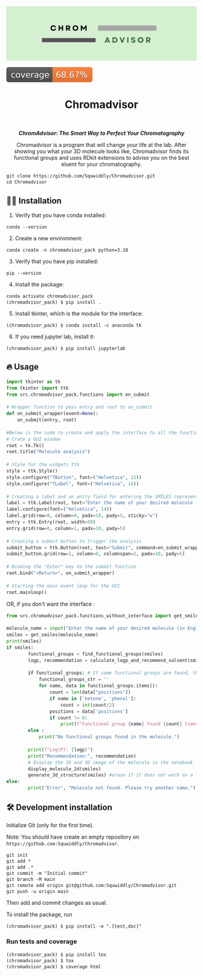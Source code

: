 <div align="center">
  <img src="assets/Chromadvisor_logo.png" alt="Project Logo">
</div>


![Coverage Status](assets/coverage-badge.svg)

<h1 align="center">
Chromadvisor
</h1>

<br>

<p align="center"><strong><em>ChromAdvisor: The Smart Way to Perfect Your Chromatography</em></strong></p>

<p align="center">Chromadvisor is a program that will change your life at the lab. After showing you what your 3D molecule looks like, Chromadvisor finds its functional groups and uses RDkit extensions to advise you on the best eluent for your chromatography.</p>


```
git clone https://github.com/Squwiddly/Chromadvisor.git
cd Chromadvisor
```

## 👩‍💻 Installation
1. Verify that you have conda installed:

```
conda --version
```

2. Create a new environment:

```
conda create -n chromadvisor_pack python=3.10 
```

3. Verify that you have pip installed:

```
pip --version
```

4. Install the package:

```
conda activate chromadvisor_pack
(chromadvisor_pack) $ pip install .
```

5. Install tkinter, which is the module for the interface:

```
(chromadvisor_pack) $ conda install -c anaconda tk
```

6. If you need jupyter lab, install it:

```
(chromadvisor_pack) $ pip install jupyterlab
```


## 🔥 Usage



```python
import tkinter as tk
from tkinter import ttk
from src.chromadvisor_pack.functions import on_submit

# Wrapper function to pass entry and root to on_submit
def on_submit_wrapper(event=None):
    on_submit(entry, root)

#Below is the code to create and apply the interface to all the functions
# Crate a GUI window
root = tk.Tk()
root.title("Molecule analysis")

# Style for the widgets ttk
style = ttk.Style()
style.configure("TButton", font=("Helvetica", 12))
style.configure("TLabel", font=("Helvetica", 14))

# Creating a label and an entry field for entering the SMILES representation
label = ttk.Label(root, text="Enter the name of your desired molecule (in English) :")
label.configure(font=("Helvetica", 14))
label.grid(row=0, column=0, padx=10, pady=5, sticky="w")
entry = ttk.Entry(root, width=50)
entry.grid(row=0, column=1, padx=10, pady=5)

# Creating a submit button to trigger the analysis
submit_button = ttk.Button(root, text="Submit", command=on_submit_wrapper)
submit_button.grid(row=1, column=0, columnspan=2, padx=10, pady=5)

# Binding the "Enter" key to the submit function
root.bind("<Return>", on_submit_wrapper)

# Starting the main event loop for the GUI
root.mainloop()
```
OR, if you don't want the interface :

```python
from src.chromadvisor_pack.functions_without_interface import get_smiles, find_functional_groups, calculate_logp_and_recommend_solvent, display_molecule_2d, generate_3d_structure

molecule_name = input("Enter the name of your desired molecule (in English) :")# Retrieve the molecule in english from the entry field
smiles = get_smiles(molecule_name)
print(smiles)
if smiles:
        functional_groups = find_functional_groups(smiles)
        logp, recommendation = calculate_logp_and_recommend_solvent(smiles)
   
        if functional_groups: # If some functional groups are found, they will be displayed
            functional_groups_str = ''
            for name, data in functional_groups.items():
                count = len(data["positions"])
                if name in ['ketone', 'phenol']:
                    count = int(count/2)
                positions = data['positions']
                if count != 0:
                    print(f"Functional group {name} found {count} times in the molecule.")
        else :
            print("No functional groups found in the molecule.")

        print(f"Log(P): {logp}")
        print("Recommendation:", recommendation)
        # Display the 2D and 3D image of the molecule in the notebook
        display_molecule_2d(smiles)
        generate_3d_structure(smiles) #erase if it does not work on a file.py
else:
        print("Error", "Molecule not found. Please try another name.")
```

## 🛠️ Development installation

Initialize Git (only for the first time). 

Note: You should have create an empty repository on `https://github.com:Squwiddly/Chromadvisor`.

```
git init
git add * 
git add .*
git commit -m "Initial commit" 
git branch -M main
git remote add origin git@github.com:Squwiddly/Chromadvisor.git 
git push -u origin main
```

Then add and commit changes as usual. 

To install the package, run

```
(chromadvisor_pack) $ pip install -e ".[test,doc]"
```

### Run tests and coverage

```
(chromadvisor_pack) $ pip install tox
(chromadvisor_pack) $ tox
(chromadvisor_pack) $ coverage html
```


